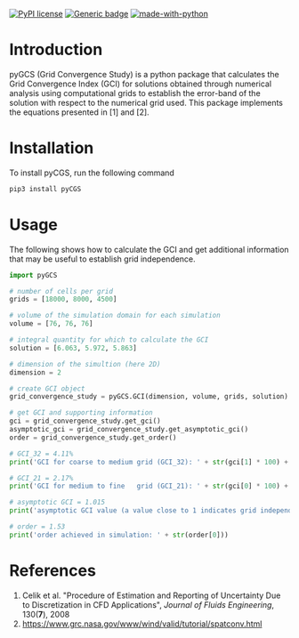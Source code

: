[![PyPI license](https://img.shields.io/pypi/l/ansicolortags.svg)](https://pypi.python.org/pypi/ansicolortags/)
[![Generic badge](https://img.shields.io/badge/Version-v0.1.0-red.svg)](https://shields.io/)
[![made-with-python](https://img.shields.io/badge/Made%20with-Python-1f425f.svg)](https://www.python.org/)
# Introduction

pyGCS (Grid Convergence Study) is a python package that calculates the Grid Convergence Index (GCI) for solutions obtained through numerical analysis using computational grids to establish the error-band of the solution with respect to the numerical grid used. This package implements the equations presented in [1] and [2].

# Installation

To install pyCGS, run the following command

```bash
pip3 install pyCGS
```

# Usage

The following shows how to calculate the GCI and get additional information that may be useful to establish grid independence.

```python
import pyGCS

# number of cells per grid
grids = [18000, 8000, 4500]

# volume of the simulation domain for each simulation
volume = [76, 76, 76]

# integral quantity for which to calculate the GCI
solution = [6.063, 5.972, 5.863]

# dimension of the simultion (here 2D)
dimension = 2

# create GCI object
grid_convergence_study = pyGCS.GCI(dimension, volume, grids, solution)

# get GCI and supporting information
gci = grid_convergence_study.get_gci()
asymptotic_gci = grid_convergence_study.get_asymptotic_gci()
order = grid_convergence_study.get_order()

# GCI_32 = 4.11%
print('GCI for coarse to medium grid (GCI_32): ' + str(gci[1] * 100) + '%')

# GCI_21 = 2.17%
print('GCI for medium to fine   grid (GCI_21): ' + str(gci[0] * 100) + '%')

# asymptotic GCI = 1.015
print('asymptotic GCI value (a value close to 1 indicates grid independence): ' + str(asymptotic_gci[0]))

# order = 1.53
print('order achieved in simulation: ' + str(order[0]))
```

# References

1. Celik et al. "Procedure of Estimation and Reporting of Uncertainty Due to Discretization in CFD Applications", _Journal of Fluids Engineering_, 130(**7**), 2008  
2. https://www.grc.nasa.gov/www/wind/valid/tutorial/spatconv.html
